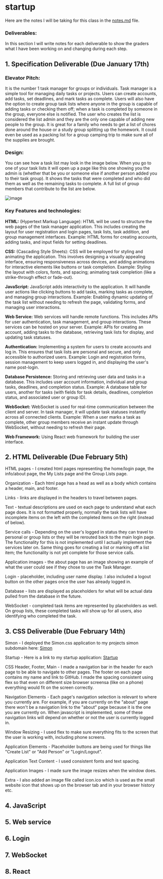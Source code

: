# startup

Here are the notes I will be taking for this class in the [notes.md](notes.md) file.

### Deliverables:
In this section I will write notes for each deliverable to show the graders what I have been working on and changing during each step.

## 1. Specification Deliverable (Due January 17th)
### Elevator Pitch:

It is the number 1 task manager for groups or individuals. Task manager is a simple tool for managing daily tasks or projects. Users can create accounts, add tasks, set deadlines, and mark tasks as complete. Users will also have the option to create group task lists where anyone in the group is capable of adding tasks or checking them off; when a task is completed by someone in the group, everyone else is notified. The user who creates the list is considered the list admin and they are the only one capable of adding new people to the group. It is great for a family who needs to get a list of chores done around the house or a study group splitting up the homework. It could even be used as a packing list for a group camping trip to make sure all of the supplies are brought.

### Design:

You can see how a task list may look in the image below. When you go to one of your task lists it will open up a page like this one showing you the admin is (whether that be you or someone else if another person added you to their task group). It shows the tasks that were completed and who did them as well as the remaining tasks to complete. A full list of group members that contribute to the list are below.

![image](https://github.com/adamdturner/startup/assets/144283713/a73818ad-517d-4ef2-b094-b750bd448c04)


### Key Features and technologies:

**HTML:** (Hypertext Markup Language): HTML will be used to structure the web pages of the task manager application. This includes creating the layout for user registration and login pages, task lists, task addition, and group management interfaces.
Example: HTML forms for creating accounts, adding tasks, and input fields for setting deadlines.

**CSS:** (Cascading Style Sheets): CSS will be employed for styling and animating the application. This involves designing a visually appealing interface, ensuring responsiveness across devices, and adding animations for interactive elements like buttons or task completion.
Example: Styling the layout with colors, fonts, and spacing; animating task completion (like a strike-through effect or fade-out).

**JavaScript:** JavaScript adds interactivity to the application. It will handle user actions like clicking buttons to add tasks, marking tasks as complete, and managing group interactions.
Example: Enabling dynamic updating of the task list without needing to refresh the page, validating forms, and managing user interactions.

**Web Service:** Web services will handle remote functions. This includes APIs for user authentication, task management, and group interactions. These services can be hosted on your server.
Example: APIs for creating an account, adding tasks to the database, retrieving task lists for display, and updating task statuses.

**Authentication:** Implementing a system for users to create accounts and log in. This ensures that task lists are personal and secure, and only accessible to authorized users.
Example: Login and registration forms, session management to keep users logged in, and displaying the user's name post-login.

**Database Persistence:** Storing and retrieving user data and tasks in a database. This includes user account information, individual and group tasks, deadlines, and completion status.
Example: A database table for users, another for tasks (with fields for task details, deadlines, completion status, and associated user or group ID).

**WebSocket:** WebSocket is used for real-time communication between the client and server. In task manager, it will update task statuses instantly across all connected clients.
Example: When a user marks a task as complete, other group members receive an instant update through WebSocket, without needing to refresh their page.

**Web Framework:** Using React web framework for building the user interface.


## 2. HTML Deliverable (Due February 5th)

HTML pages - I created html pages representing the home/login page, the info/about page, the My Lists page and the Group Lists page.

Organization - Each html page has a head as well as a body which contains a header, main, and footer.

Links - links are displayed in the headers to travel between pages. 

Text - textual descriptions are used on each page to understand what each page does. It is not formatted properly, normally the task lists will have incomplete items on the left with the completed items on the right (instead of below).

Service calls - Depending on the user's logged in status they can travel to personal or group lists or they will be rerouted back to the main login page. The functionality for this is not implemented until I actually implement the services later on. Same thing goes for creating a list or marking off a list item; the functionality is not yet complete for those service calls.

Application images - the about page has an image showing an example of what the user could see if they chose to use the Task Manager.

Login - placeholder, including user name display. I also included a logout button on the other pages once the user has already logged in.

Database - lists are displayed as placeholders for what will be actual data pulled from the database in the future.  

WebSocket - completed task items are represented by placeholders as well. On group lists, these completed tasks will show up for all users, also identifying who completed the task.

## 3. CSS Deliverable (Due February 14th)

Simon - I deployed the Simon.css application to my projects simon subdomain here: [Simon](https://simon.adam260startup.click/)

Startup - Here is a link to my startup application: [Startup](https://startup.adam260startup.click/)

CSS Header, Footer, Main - I made a navigation bar in the header for each page to be able to navigate to other pages. The footer on each page contains my name and link to GitHub. I made the spacing consistent using flex so that even on different size browser screensa (like on a phone) everything would fit on the screen correctly.

Navigation Elements - Each page's navigation selection is relevant to where you currently are. For example, if you are currently on the "about" page there won't be a navigation link to the "about" page because it is the one you are currently on. When javascript is implemented, some of these navigation links will depend on whether or not the user is currently logged in.

Window Resizing - I used flex to make sure everything fits to the screen that the user is working with, including phone screens.

Application Elements - Placeholder buttons are being used for things like "Create List" or "Add Person" or "Login/Logout". 

Application Text Content - I used consistent fonts and text spacing.

Application Images - I made sure the image resizes when the window does.

Extra - I also added an image file called icon.ico which is used as the small website icon that shows up on the browser tab and in your browser history etc.

## 4. JavaScript

## 5. Web service

## 6. Login

## 7. WebSocket

## 8. React


